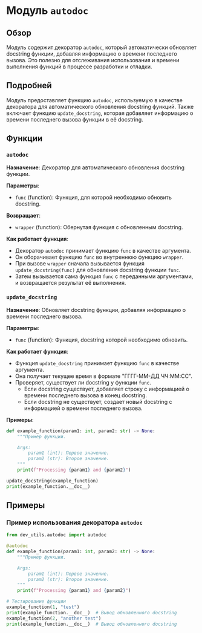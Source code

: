 # Модуль `autodoc`

## Обзор

Модуль содержит декоратор `autodoc`, который автоматически обновляет docstring функции, добавляя информацию о времени последнего вызова. Это полезно для отслеживания использования и времени выполнения функций в процессе разработки и отладки.

## Подробней

Модуль предоставляет функцию `autodoc`, используемую в качестве декоратора для автоматического обновления docstring функций. Также включает функцию `update_docstring`, которая добавляет информацию о времени последнего вызова функции в её docstring.

## Функции

### `autodoc`

**Назначение**: Декоратор для автоматического обновления docstring функции.

**Параметры**:
- `func` (function): Функция, для которой необходимо обновить docstring.

**Возвращает**:
- `wrapper` (function): Обернутая функция с обновленным docstring.

**Как работает функция**:
- Декоратор `autodoc` принимает функцию `func` в качестве аргумента.
- Он оборачивает функцию `func` во внутреннюю функцию `wrapper`.
- При вызове `wrapper` сначала вызывается функция `update_docstring(func)` для обновления docstring функции `func`.
- Затем вызывается сама функция `func` с переданными аргументами, и возвращается результат её выполнения.

### `update_docstring`

**Назначение**: Обновляет docstring функции, добавляя информацию о времени последнего вызова.

**Параметры**:
- `func` (function): Функция, docstring которой необходимо обновить.

**Как работает функция**:
- Функция `update_docstring` принимает функцию `func` в качестве аргумента.
- Она получает текущее время в формате "ГГГГ-ММ-ДД ЧЧ:ММ:СС".
- Проверяет, существует ли docstring у функции `func`.
  - Если docstring существует, добавляет строку с информацией о времени последнего вызова в конец docstring.
  - Если docstring не существует, создает новый docstring с информацией о времени последнего вызова.

**Примеры**:
```python
def example_function(param1: int, param2: str) -> None:
    """Пример функции.

    Args:
        param1 (int): Первое значение.
        param2 (str): Второе значение.
    """
    print(f"Processing {param1} and {param2}")

update_docstring(example_function)
print(example_function.__doc__)
```

## Примеры

### Пример использования декоратора `autodoc`

```python
from dev_utils.autodoc import autodoc

@autodoc
def example_function(param1: int, param2: str) -> None:
    """Пример функции.

    Args:
        param1 (int): Первое значение.
        param2 (str): Второе значение.
    """
    print(f"Processing {param1} and {param2}")

# Тестирование функции
example_function(1, "test")
print(example_function.__doc__)  # Вывод обновленного docstring
example_function(2, "another test")
print(example_function.__doc__)  # Вывод обновленного docstring